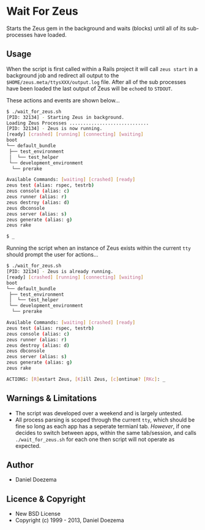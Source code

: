 # Wait For Zeus
Starts the Zeus gem in the background and waits (blocks) until all of its sub-processes have loaded.

## Usage
When the script is first called within a Rails project it will call `zeus start` in a background job and redirect all output to the `$HOME/zeus.meta/ttysXXX/output.log` file. After all of the sub processes have been loaded the last output of Zeus will be `echo`ed to `STDOUT`. 

These actions and events are shown below...

```bash
$ ./wait_for_zeus.sh 
[PID: 32134] - Starting Zeus in background.
Loading Zeus Processes .............................
[PID: 32134] - Zeus is now running.
[ready] [crashed] [running] [connecting] [waiting]
boot
└── default_bundle
 ├── test_environment
 │  └── test_helper
 └── development_environment
  └── prerake

Available Commands: [waiting] [crashed] [ready]
zeus test (alias: rspec, testrb)
zeus console (alias: c)
zeus runner (alias: r)
zeus destroy (alias: d)
zeus dbconsole
zeus server (alias: s)
zeus generate (alias: g)
zeus rake

$ _
```

Running the script when an instance of Zeus exists within the current `tty` should prompt the user for actions...
```bash
$ ./wait_for_zeus.sh 
[PID: 32134] - Zeus is already running.
[ready] [crashed] [running] [connecting] [waiting]
boot
└── default_bundle
 ├── test_environment
 │  └── test_helper
 └── development_environment
  └── prerake

Available Commands: [waiting] [crashed] [ready]
zeus test (alias: rspec, testrb)
zeus console (alias: c)
zeus runner (alias: r)
zeus destroy (alias: d)
zeus dbconsole
zeus server (alias: s)
zeus generate (alias: g)
zeus rake

ACTIONS: [R]estart Zeus, [K]ill Zeus, [c]ontinue? [RKc]: _
```

## Warnings & Limitations
* The script was developed over a weekend and is largely untested.
* All process parsing is scoped through the current `tty`, which should be fine so long as each app has a seperate termianl tab. *However*, if one decides to switch between apps, within the same tab/session, and calls `./wait_for_zeus.sh` for each one then script will not operate as expected.

## Author
* Daniel Doezema

## Licence & Copyright
* New BSD License
* Copyright (c) 1999 - 2013, Daniel Doezema
